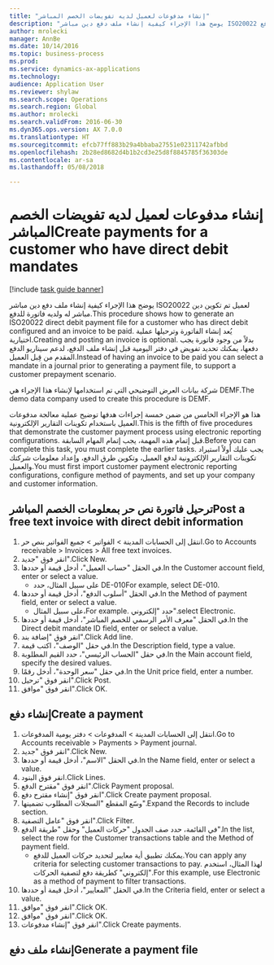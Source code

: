 ```yaml
--- 
title: "إنشاء مدفوعات لعميل لديه ‏‫تفويضات الخصم المباشر‬"
description: "يوضح هذا الإجراء كيفية إنشاء ملف دفع دين مباشر ISO20022 لعميل تم تكوين دين مباشر له ولديه فاتورة للدفع."
author: mrolecki
manager: AnnBe
ms.date: 10/14/2016
ms.topic: business-process
ms.prod: 
ms.service: dynamics-ax-applications
ms.technology: 
audience: Application User
ms.reviewer: shylaw
ms.search.scope: Operations
ms.search.region: Global
ms.author: mrolecki
ms.search.validFrom: 2016-06-30
ms.dyn365.ops.version: AX 7.0.0
ms.translationtype: HT
ms.sourcegitcommit: efcb77ff883b29a4bbaba27551e02311742afbbd
ms.openlocfilehash: 2b28ed8682d4b1b2cd3e25d8f8845785f36303de
ms.contentlocale: ar-sa
ms.lasthandoff: 05/08/2018

---
```

# <a name="create-payments-for-a-customer-who-have-direct-debit-mandates"></a><span data-ttu-id="aee94-103">إنشاء مدفوعات لعميل لديه ‏‫تفويضات الخصم المباشر‬</span><span class="sxs-lookup"><span data-stu-id="aee94-103">Create payments for a customer who have direct debit mandates</span></span>

[!include [task guide banner](../../includes/task-guide-banner.md)]

<span data-ttu-id="aee94-104">يوضح هذا الإجراء كيفية إنشاء ملف دفع دين مباشر ISO20022 لعميل تم تكوين دين مباشر له ولديه فاتورة للدفع.</span><span class="sxs-lookup"><span data-stu-id="aee94-104">This procedure shows how to generate an ISO20022 direct debit payment file for a customer who has direct debit configured and an invoice to be paid.</span></span> <span data-ttu-id="aee94-105">يُعد إنشاء الفاتورة وترحيلها عملية اختيارية.</span><span class="sxs-lookup"><span data-stu-id="aee94-105">Creating and posting an invoice is optional.</span></span> <span data-ttu-id="aee94-106">بدلاً من وجود فاتورة يجب دفعها، يمكنك تحديد تفويض في دفتر اليومية قبل إنشاء ملف الدفع، لدعم سيناريو الدفع المقدم من قِبل العميل.</span><span class="sxs-lookup"><span data-stu-id="aee94-106">Instead of having an invoice to be paid you can select a mandate in a journal prior to generating a payment file, to support a customer prepayment scenario.</span></span>



<span data-ttu-id="aee94-107">شركة بيانات العرض التوضيحي التي تم استخدامها لإنشاء هذا الإجراء هي DEMF.</span><span class="sxs-lookup"><span data-stu-id="aee94-107">The demo data company used to create this procedure is DEMF.</span></span>



<span data-ttu-id="aee94-108">هذا هو الإجراء الخامس من ضمن خمسة إجراءات هدفها توضيح عملية معالجة مدفوعات العميل باستخدام تكوينات التقارير الإلكترونية.</span><span class="sxs-lookup"><span data-stu-id="aee94-108">This is the fifth of five procedures that demonstrate the customer payment process using electronic reporting configurations.</span></span> <span data-ttu-id="aee94-109">قبل إتمام هذه المهمة، يجب إتمام المهام السابقة.</span><span class="sxs-lookup"><span data-stu-id="aee94-109">Before you can complete this task, you must complete the earlier tasks.</span></span> <span data-ttu-id="aee94-110">يجب عليك أولاً استيراد تكوينات التقارير الإلكترونية لدفع العميل، وتكوين طرق الدفع، وإعداد معلومات شركتك والعميل.</span><span class="sxs-lookup"><span data-stu-id="aee94-110">You must first import customer payment electronic reporting configurations, configure method of payments, and set up your company and customer information.</span></span> 


## <a name="post-a-free-text-invoice-with-direct-debit-information"></a><span data-ttu-id="aee94-111">ترحيل فاتورة نص حر بمعلومات الخصم المباشر</span><span class="sxs-lookup"><span data-stu-id="aee94-111">Post a free text invoice with direct debit information</span></span>
1. <span data-ttu-id="aee94-112">انتقل إلى الحسابات المدينة > الفواتير > جميع الفواتير بنص حر‬.</span><span class="sxs-lookup"><span data-stu-id="aee94-112">Go to Accounts receivable > Invoices > All free text invoices.</span></span>
2. <span data-ttu-id="aee94-113">انقر فوق "جديد".</span><span class="sxs-lookup"><span data-stu-id="aee94-113">Click New.</span></span>
3. <span data-ttu-id="aee94-114">في الحقل "حساب العميل"، أدخل قيمة أو حددها.</span><span class="sxs-lookup"><span data-stu-id="aee94-114">In the Customer account field, enter or select a value.</span></span>
    * <span data-ttu-id="aee94-115">على سبيل المثال، حدد DE-010</span><span class="sxs-lookup"><span data-stu-id="aee94-115">For example, select DE-010.</span></span>  
4. <span data-ttu-id="aee94-116">في الحقل "أسلوب الدفع"، أدخل قيمة أو حددها.</span><span class="sxs-lookup"><span data-stu-id="aee94-116">In the Method of payment field, enter or select a value.</span></span>
    * <span data-ttu-id="aee94-117">على سبيل المثال،</span><span class="sxs-lookup"><span data-stu-id="aee94-117">For example.</span></span> <span data-ttu-id="aee94-118">حدد "إلكتروني".</span><span class="sxs-lookup"><span data-stu-id="aee94-118">select Electronic.</span></span>  
5. <span data-ttu-id="aee94-119">في الحقل "معرف الأمر الرسمي للخصم المباشر"، أدخل قيمة أو حددها.</span><span class="sxs-lookup"><span data-stu-id="aee94-119">In the Direct debit mandate ID field, enter or select a value.</span></span>
6. <span data-ttu-id="aee94-120">انقر فوق "إضافة بند".</span><span class="sxs-lookup"><span data-stu-id="aee94-120">Click Add line.</span></span>
7. <span data-ttu-id="aee94-121">في حقل "الوصف"، اكتب قيمة.</span><span class="sxs-lookup"><span data-stu-id="aee94-121">In the Description field, type a value.</span></span>
8. <span data-ttu-id="aee94-122">في حقل "الحساب الرئيسي"، حدد القيم المطلوبة.</span><span class="sxs-lookup"><span data-stu-id="aee94-122">In the Main account field, specify the desired values.</span></span>
9. <span data-ttu-id="aee94-123">في حقل "سعر الوحدة"، أدخل رقمًا.</span><span class="sxs-lookup"><span data-stu-id="aee94-123">In the Unit price field, enter a number.</span></span>
10. <span data-ttu-id="aee94-124">انقر فوق "ترحيل".</span><span class="sxs-lookup"><span data-stu-id="aee94-124">Click Post.</span></span>
11. <span data-ttu-id="aee94-125">انقر فوق "موافق".</span><span class="sxs-lookup"><span data-stu-id="aee94-125">Click OK.</span></span>

## <a name="create-a-payment"></a><span data-ttu-id="aee94-126">إنشاء دفع</span><span class="sxs-lookup"><span data-stu-id="aee94-126">Create a payment</span></span>
1. <span data-ttu-id="aee94-127">انتقل إلى الحسابات المدينة > المدفوعات‬ > دفتر يومية المدفوعات‬‬.</span><span class="sxs-lookup"><span data-stu-id="aee94-127">Go to Accounts receivable > Payments > Payment journal.</span></span>
2. <span data-ttu-id="aee94-128">انقر فوق "جديد".</span><span class="sxs-lookup"><span data-stu-id="aee94-128">Click New.</span></span>
3. <span data-ttu-id="aee94-129">في الحقل "الاسم"، أدخل قيمة أو حددها.</span><span class="sxs-lookup"><span data-stu-id="aee94-129">In the Name field, enter or select a value.</span></span>
4. <span data-ttu-id="aee94-130">انقر فوق البنود.</span><span class="sxs-lookup"><span data-stu-id="aee94-130">Click Lines.</span></span>
5. <span data-ttu-id="aee94-131">انقر فوق "مقترح الدفع".</span><span class="sxs-lookup"><span data-stu-id="aee94-131">Click Payment proposal.</span></span>
6. <span data-ttu-id="aee94-132">انقر فوق "إنشاء مقترح دفع".</span><span class="sxs-lookup"><span data-stu-id="aee94-132">Click Create payment proposal.</span></span>
7. <span data-ttu-id="aee94-133">وسّع المقطع "السجلات المطلوب تضمينها‬".</span><span class="sxs-lookup"><span data-stu-id="aee94-133">Expand the Records to include section.</span></span>
8. <span data-ttu-id="aee94-134">انقر فوق "عامل التصفية".</span><span class="sxs-lookup"><span data-stu-id="aee94-134">Click Filter.</span></span>
9. <span data-ttu-id="aee94-135">في القائمة، حدد صف الجدول "حركات العميل" وحقل "طريقة الدفع".</span><span class="sxs-lookup"><span data-stu-id="aee94-135">In the list, select the row for the Customer transactions table and the Method of payment field.</span></span>
    * <span data-ttu-id="aee94-136">يمكنك تطبيق أية معايير لتحديد حركات العميل للدفع.</span><span class="sxs-lookup"><span data-stu-id="aee94-136">You can apply any criteria for selecting customer transactions to pay.</span></span> <span data-ttu-id="aee94-137">لهذا المثال، استخدم "إلكتروني" كطريقة دفع لتصفية الحركات.</span><span class="sxs-lookup"><span data-stu-id="aee94-137">For this example, use Electronic as a method of payment to filter transactions.</span></span>  
10. <span data-ttu-id="aee94-138">في الحقل "المعايير‬"، أدخل قيمة أو حددها.</span><span class="sxs-lookup"><span data-stu-id="aee94-138">In the Criteria field, enter or select a value.</span></span>
11. <span data-ttu-id="aee94-139">انقر فوق "موافق".</span><span class="sxs-lookup"><span data-stu-id="aee94-139">Click OK.</span></span>
12. <span data-ttu-id="aee94-140">انقر فوق "موافق".</span><span class="sxs-lookup"><span data-stu-id="aee94-140">Click OK.</span></span>
13. <span data-ttu-id="aee94-141">انقر فوق "إنشاء مدفوعات".</span><span class="sxs-lookup"><span data-stu-id="aee94-141">Click Create payments.</span></span>

## <a name="generate-a-payment-file"></a><span data-ttu-id="aee94-142">إنشاء ملف دفع</span><span class="sxs-lookup"><span data-stu-id="aee94-142">Generate a payment file</span></span>


